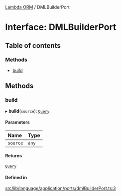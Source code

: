 [Lambda ORM](../README.md) / DMLBuilderPort

# Interface: DMLBuilderPort

## Table of contents

### Methods

- [build](DMLBuilderPort.md#build)

## Methods

### build

▸ **build**(`source`): [`Query`](../classes/Query.md)

#### Parameters

| Name | Type |
| :------ | :------ |
| `source` | `any` |

#### Returns

[`Query`](../classes/Query.md)

#### Defined in

[src/lib/language/application/ports/dmlBuilderPort.ts:3](https://github.com/lambda-orm/lambdaorm/blob/cce4c9e7/src/lib/language/application/ports/dmlBuilderPort.ts#L3)
